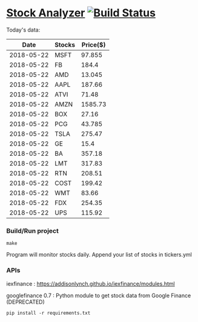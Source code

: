 # [Stock Analyzer](https://ogoyal.github.io/StockAnalyzer/) [![Build Status](https://travis-ci.org/ogoyal/StockAnalyzer.svg?branch=master)](https://travis-ci.org/ogoyal/StockAnalyzer)

Today's data:

| Date| Stocks| Price($) | 
| --- | --- | ---  | 
| 2018-05-22| MSFT| 97.855 | 
| 2018-05-22| FB| 184.4 | 
| 2018-05-22| AMD| 13.045 | 
| 2018-05-22| AAPL| 187.66 | 
| 2018-05-22| ATVI| 71.48 | 
| 2018-05-22| AMZN| 1585.73 | 
| 2018-05-22| BOX| 27.16 | 
| 2018-05-22| PCG| 43.785 | 
| 2018-05-22| TSLA| 275.47 | 
| 2018-05-22| GE| 15.4 | 
| 2018-05-22| BA| 357.18 | 
| 2018-05-22| LMT| 317.83 | 
| 2018-05-22| RTN| 208.51 | 
| 2018-05-22| COST| 199.42 | 
| 2018-05-22| WMT| 83.66 | 
| 2018-05-22| FDX| 254.35 | 
| 2018-05-22| UPS| 115.92 | 

### Build/Run project

```
make
```

Program will monitor stocks daily. Append your list of stocks in tickers.yml

### APIs
iexfinance : https://addisonlynch.github.io/iexfinance/modules.html

googlefinance 0.7 : Python module to get stock data from Google Finance (DEPRECATED)

```
pip install -r requirements.txt
```
